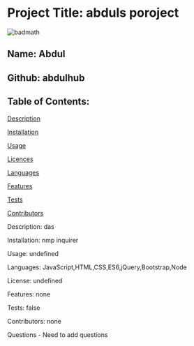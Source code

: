 

# Project Title: abduls poroject
![badmath](https://img.shields.io/github/languages/top/nielsenjared/badmath)

## Name: Abdul

## Github: abdulhub

## Table of Contents:

[Description](#Description)

[Installation](#Installation)

[Usage](#Usage)

[Licences](#License)

[Languages](#Languages)

[Features](#Features)

[Tests](#Tests)

[Contributors](#Contributors)

Description: 
das

Installation: 
nmp inquirer
 
Usage: 
undefined

Languages: 
JavaScript,HTML,CSS,ES6,jQuery,Bootstrap,Node

License:
undefined

Features: 
none

Tests: 
false

Contributors: 
none

Questions - Need to add questions
